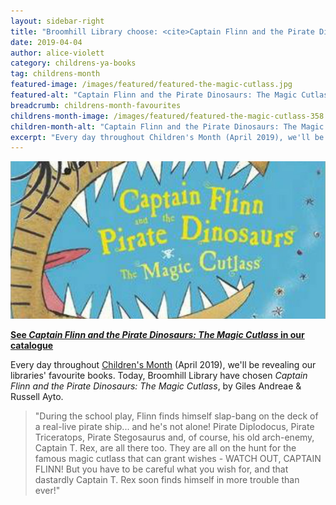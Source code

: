 ```yaml
---
layout: sidebar-right
title: "Broomhill Library choose: <cite>Captain Flinn and the Pirate Dinosaurs: The Magic Cutlass</cite>, by Giles Andeae & Russell Ayto"
date: 2019-04-04
author: alice-violett
category: childrens-ya-books
tag: childrens-month
featured-image: /images/featured/featured-the-magic-cutlass.jpg
featured-alt: "Captain Flinn and the Pirate Dinosaurs: The Magic Cutlass"
breadcrumb: childrens-month-favourites
childrens-month-image: /images/featured/featured-the-magic-cutlass-358.jpg
children-month-alt: "Captain Flinn and the Pirate Dinosaurs: The Magic Cutlas"
excerpt: "Every day throughout Children's Month (April 2019), we'll be revealing our libraries' favourite books. Today, Broomhill Library have chosen <cite>Captain Flinn and the Pirate Dinosaurs: The Magic Cutlass</cite>, by Giles Andreae & Russell Ayto."
---
```


![Captain Flinn and the Pirate Dinosaurs: The Magic Cutlass](/images/featured/featured-the-magic-cutlass.jpg)

**[See <cite>Captain Flinn and the Pirate Dinosaurs: The Magic Cutlass</cite> in our catalogue](https://suffolk.spydus.co.uk/cgi-bin/spydus.exe/ENQ/OPAC/BIBENQ?BRN=910583)**

Every day throughout [Children's Month](/childrens-month/) (April 2019), we'll be revealing our libraries' favourite books. Today, Broomhill Library have chosen <cite>Captain Flinn and the Pirate Dinosaurs: The Magic Cutlass</cite>, by Giles Andreae & Russell Ayto.

> "During the school play, Flinn finds himself slap-bang on the deck of a real-live pirate ship... and he's not alone! Pirate Diplodocus, Pirate Triceratops, Pirate Stegosaurus and, of course, his old arch-enemy, Captain T. Rex, are all there too. They are all on the hunt for the famous magic cutlass that can grant wishes - WATCH OUT, CAPTAIN FLINN! But you have to be careful what you wish for, and that dastardly Captain T. Rex soon finds himself in more trouble than ever!"
